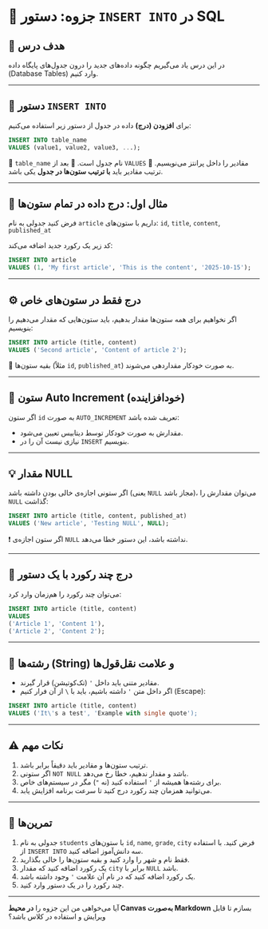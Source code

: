 # 📘 جزوه: دستور `INSERT INTO` در SQL

## 🎯 هدف درس

در این درس یاد می‌گیریم چگونه داده‌های جدید را درون جدول‌های پایگاه داده (Database Tables) وارد کنیم.

---

## 🧩 دستور `INSERT INTO`

برای **افزودن (درج)** داده در جدول از دستور زیر استفاده می‌کنیم:

```sql
INSERT INTO table_name
VALUES (value1, value2, value3, ...);
```

🔹 `table_name` نام جدول است.
🔹 بعد از `VALUES` مقادیر را داخل پرانتز می‌نویسیم.
🔹 ترتیب مقادیر باید **با ترتیب ستون‌ها در جدول** یکی باشد.

---

## 🧠 مثال اول: درج داده در تمام ستون‌ها

فرض کنید جدولی به نام `article` داریم با ستون‌های:
`id`, `title`, `content`, `published_at`

کد زیر یک رکورد جدید اضافه می‌کند:

```sql
INSERT INTO article
VALUES (1, 'My first article', 'This is the content', '2025-10-15');
```

---

## ⚙️ درج فقط در ستون‌های خاص

اگر نخواهیم برای همه ستون‌ها مقدار بدهیم، باید ستون‌هایی که مقدار می‌دهیم را بنویسیم:

```sql
INSERT INTO article (title, content)
VALUES ('Second article', 'Content of article 2');
```

🔸 بقیه ستون‌ها (مثلاً `id`, `published_at`) به صورت خودکار مقداردهی می‌شوند.

---

## 🔢 ستون Auto Increment (خودافزاینده)

اگر ستون `id` به صورت `AUTO_INCREMENT` تعریف شده باشد:

* مقدارش به صورت خودکار توسط دیتابیس تعیین می‌شود.
* نیازی نیست آن را در `INSERT` بنویسیم.

---

## 💡 مقدار NULL

اگر ستونی اجازه‌ی خالی بودن داشته باشد (یعنی `NULL` مجاز باشد)، می‌توان مقدارش را `NULL` گذاشت:

```sql
INSERT INTO article (title, content, published_at)
VALUES ('New article', 'Testing NULL', NULL);
```

❗ اگر ستون اجازه‌ی `NULL` نداشته باشد، این دستور خطا می‌دهد.

---

## 🧾 درج چند رکورد با یک دستور

می‌توان چند رکورد را هم‌زمان وارد کرد:

```sql
INSERT INTO article (title, content)
VALUES 
('Article 1', 'Content 1'),
('Article 2', 'Content 2');
```

---

## 🧷 رشته‌ها (String) و علامت نقل‌قول‌ها

* مقادیر متنی باید داخل `'` (تک‌کوتیشن) قرار گیرند.
* اگر داخل متن `'` داشته باشیم، باید با `\` از آن فرار کنیم (Escape):

```sql
INSERT INTO article (title, content)
VALUES ('It\'s a test', 'Example with single quote');
```

---

## ⚠️ نکات مهم

1. ترتیب ستون‌ها و مقادیر باید دقیقاً برابر باشد.
2. اگر ستونی `NOT NULL` باشد و مقدار ندهیم، خطا رخ می‌دهد.
3. برای رشته‌ها همیشه از `'` استفاده کنید (نه `"`) مگر در سیستم‌های خاص.
4. می‌توانید همزمان چند رکورد درج کنید تا سرعت برنامه افزایش یابد.

---

## 🧮 تمرین‌ها

1. جدولی به نام `students` با ستون‌های `id`, `name`, `grade`, `city` فرض کنید.
   با استفاده از `INSERT INTO` سه دانش‌آموز اضافه کنید.
2. فقط نام و شهر را وارد کنید و بقیه ستون‌ها را خالی بگذارید.
3. یک رکورد اضافه کنید که مقدار `city` برابر با `NULL` باشد.
4. یک رکورد اضافه کنید که در نام آن علامت `'` وجود داشته باشد.
5. چند رکورد را در یک دستور وارد کنید.

---

آیا می‌خواهی من این جزوه را **در محیط Canvas به‌صورت Markdown** بسازم تا قابل ویرایش و استفاده در کلاس باشد؟

